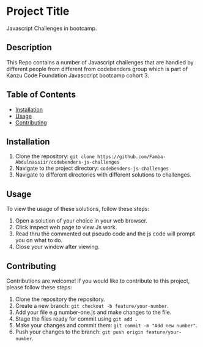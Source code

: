 # Project Title

Javascript Challenges in bootcamp.

## Description

This Repo contains a number of Javascript challenges that are handled by different people from different from codebenders group which is part of Kanzu Code Foundation Javasccript bootcamp cohort 3.

## Table of Contents

- [Installation](#installation)
- [Usage](#usage)
- [Contributing](#contributing)


## Installation

1. Clone the repository: `git clone https://github.com/Famba-Abdulnassiir/codebenders-js-challenges`
2. Navigate to the project directory: `codebenders-js-challenges`
3. Navigate to different directories with different solutions to challenges.


## Usage

To view the usage of these solutions, follow these steps:

1. Open a solution of your choice in your web browser.
2. Click inspect web page to view Js work.
3. Read thru the commented out pseudo code and the js code will prompt you on what to do.
4. Close your window after viewing.



## Contributing

Contributions are welcome! If you would like to contribute to this project, please follow these steps:

1. Clone the repository the repository.
2. Create a new branch: `git checkout -b feature/your-number`.
3. Add your file e.g number-one.js and make changes to the file.
4. Stage the files ready for commit using `git add .`
5. Make your changes and commit them: `git commit -m "Add new number"`.
6. Push your changes to the branch: `git push origin feature/your-number`.
